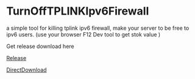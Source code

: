# TurnOffTPLINKIpv6Firewall
a simple tool for killing tplink ipv6 firewall, make your server to be free to ipv6 users. (use your browser F12 Dev tool to get stok value )

Get release download here

[Release](https://github.com/SoraKasvgano/TurnOffTPLINKIpv6Firewall/releases)

[DirectDownload](https://github.com/SoraKasvgano/TurnOffTPLINKIpv6Firewall/releases/download/windows/TPLINKIpv6FirewallOffOnWindows.zip)
